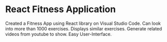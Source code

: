 # React Fitness Application

Created a Fitness App using React library on Visual Studio Code.
Can look into more than 1000 exercises.
Displays similar exercises.
Generate related videos from youtube to show.
Easy User-Interface.
